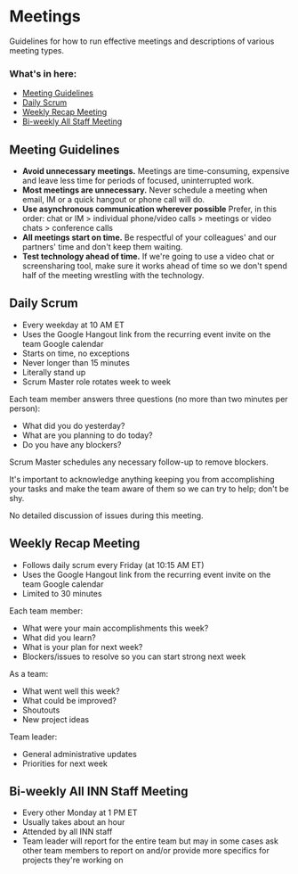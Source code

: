 Meetings
========

Guidelines for how to run effective meetings and descriptions of various meeting types.

### What's in here:
-  [Meeting Guidelines](#guidelines)
-  [Daily Scrum](#scrum)
-  [Weekly Recap Meeting](#recap)
-  [Bi-weekly All Staff Meeting](#staff-meeting)

<a id="guidelines"></a>
Meeting Guidelines
------------------

-  **Avoid unnecessary meetings.** Meetings are time-consuming, expensive and leave less time for periods of focused, uninterrupted work. 
-  **Most meetings are unnecessary.** Never schedule a meeting when email, IM or a quick hangout or phone call will do.
-  **Use asynchronous communication wherever possible** Prefer, in this order: chat or IM > individual phone/video calls > meetings or video chats > conference calls
-  **All meetings start on time.** Be respectful of your colleagues' and our partners' time and don't keep them waiting.
-  **Test technology ahead of time.** If we're going to use a video chat or screensharing tool, make sure it works ahead of time so we don't spend half of the meeting wrestling with the technology.


<a id="scrum"></a>
Daily Scrum
-----------

-  Every weekday at 10 AM ET
-  Uses the Google Hangout link from the recurring event invite on the team Google calendar
-  Starts on time, no exceptions
-  Never longer than 15 minutes
-  Literally stand up
-  Scrum Master role rotates week to week

Each team member answers three questions (no more than two minutes per person):

-  What did you do yesterday?
-  What are you planning to do today?
-  Do you have any blockers?

Scrum Master schedules any necessary follow-up to remove blockers.

It's important to acknowledge anything keeping you from accomplishing your tasks and make the team aware of them so we can try to help; don't be shy.

No detailed discussion of issues during this meeting.


<a id="recap"></a>
Weekly Recap Meeting
--------------------

-  Follows daily scrum every Friday (at 10:15 AM ET)
-  Uses the Google Hangout link from the recurring event invite on the team Google calendar
-  Limited to 30 minutes

Each team member:

-  What were your main accomplishments this week?
-  What did you learn?
-  What is your plan for next week?
-  Blockers/issues to resolve so you can start strong next week

As a team:

-  What went well this week?
-  What could be improved?
-  Shoutouts
-  New project ideas

Team leader:

-  General administrative updates
-  Priorities for next week


<a id="staff-meeting"></a>
Bi-weekly All INN Staff Meeting
-------------------------------

-  Every other Monday at 1 PM ET
-  Usually takes about an hour
-  Attended by all INN staff
-  Team leader will report for the entire team but may in some cases ask other team members to report on and/or provide more specifics for projects they're working on




